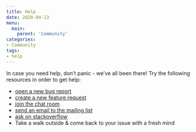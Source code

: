 ```yaml
---
title: Help
date: 2020-04-13
menu:
  main:
    parent: 'Community'
categories:
- Community
tags:
- help
---
```


In case you need help, don’t panic - we’ve all been there! Try the following resources in order to get help:

- [open a new bug report](https://github.com/metio/krei/issues/new?template=bug_report.md)
- [create a new feature request](https://github.com/metio/krei/issues/new?template=feature_request.md)
- [join the chat room](https://riot.im/app/#/room/#krei:matrix.org)
- [send an email to the mailing list](https://metio.groups.io/g/krei/topics)
- [ask on stackoverflow](https://stackoverflow.com/questions/tagged/krei)
- Take a walk outside & come back to your issue with a fresh mind
